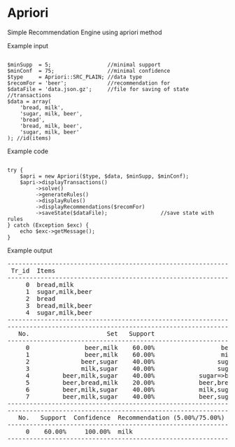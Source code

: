Apriori
=====================
Simple Recommendation Engine using apriori method

Example input
<pre lang="php"><code>
$minSupp  = 5;                  //minimal support
$minConf  = 75;                 //minimal confidence
$type     = Apriori::SRC_PLAIN; //data type
$recomFor = 'beer';             //recommendation for
$dataFile = 'data.json.gz';     //file for saving of state 
//transactions
$data = array(
    'bread, milk',
    'sugar, milk, beer',
    'bread',
    'bread, milk, beer',
    'sugar, milk, beer'
); //id(items)  
</code></pre>

Example code
<pre lang="php"><code>
try {
    $apri = new Apriori($type, $data, $minSupp, $minConf);
    $apri->displayTransactions()
         ->solve()
         ->generateRules()
         ->displayRules()
         ->displayRecommendations($recomFor)
         ->saveState($dataFile);                 //save state with rules
} catch (Exception $exc) {
    echo $exc->getMessage();
}
</code></pre>

Example output
<pre>
--------------------------------------------------------------------------------
 Tr_id  Items
--------------------------------------------------------------------------------
     0  bread,milk
     1  sugar,milk,beer
     2  bread
     3  bread,milk,beer
     4  sugar,milk,beer
--------------------------------------------------------------------------------
--------------------------------------------------------------------------------
   No.                     Set   Support                        Rule Confidence
--------------------------------------------------------------------------------
     0               beer,milk    60.00%                  beer=>milk   100.00%
     1               beer,milk    60.00%                  milk=>beer    75.00%
     2              beer,sugar    40.00%                 sugar=>beer   100.00%
     3              milk,sugar    40.00%                 sugar=>milk   100.00%
     4         beer,milk,sugar    40.00%            sugar=>beer,milk   100.00%
     5         beer,bread,milk    20.00%            beer,bread=>milk   100.00%
     6         beer,milk,sugar    40.00%            milk,sugar=>beer   100.00%
     7         beer,milk,sugar    40.00%            beer,sugar=>milk   100.00%
--------------------------------------------------------------------------------
--------------------------------------------------------------------------------
   No.   Support  Confidence  Recommendation (5.00%/75.00%) for: beer
--------------------------------------------------------------------------------
     0    60.00%     100.00%  milk
--------------------------------------------------------------------------------
</pre>